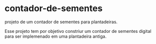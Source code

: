 # contador-de-sementes
projeto de um contador de sementes para plantadeiras.

Esse projeto tem por objetivo constriur um contador de sementes digital para ser implemenado em uma plantadeira antiga.  
